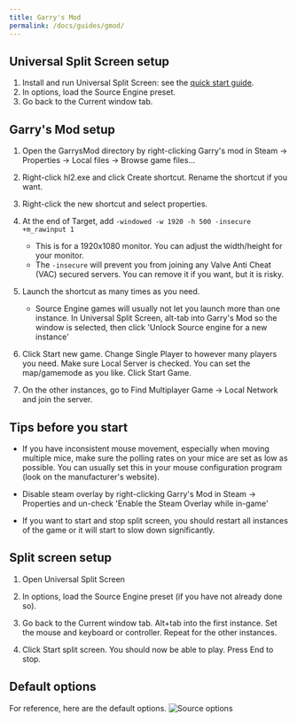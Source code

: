 ```yaml
---
title: Garry's Mod
permalink: /docs/guides/gmod/
---
```


## Universal Split Screen setup
1. Install and run Universal Split Screen: see the [quick start guide](https://universalsplitscreen.github.io/docs/quickstart/).
1. In options, load the Source Engine preset.
1. Go back to the Current window tab.

## Garry's Mod setup
1. Open the GarrysMod directory by right-clicking Garry's mod in Steam -> Properties -> Local files -> Browse game files...

1. Right-click hl2.exe and click Create shortcut. Rename the shortcut if you want.

1. Right-click the new shortcut and select properties.

1. At the end of Target, add `-windowed -w 1920 -h 500 -insecure +m_rawinput 1`
    * This is for a 1920x1080 monitor. You can adjust the width/height for your monitor.
    * The `-insecure` will prevent you from joining any Valve Anti Cheat (VAC) secured servers. You can remove it if you want, but it is risky.

1. Launch the shortcut as many times as you need.
     * Source Engine games will usually not let you launch more than one instance. In Universal Split Screen, alt-tab into Garry's Mod so the window is selected,  then click 'Unlock Source engine for a new instance'

1. Click Start new game. Change Single Player to however many players you need. Make sure Local Server is checked. You can set the map/gamemode as you like. Click Start Game.

1. On the other instances, go to Find Multiplayer Game -> Local Network and join the server.

## Tips before you start
* If you have inconsistent mouse movement, especially when moving multiple mice, make sure the polling rates on your mice are set as low as possible. You can usually set this in your mouse configuration program (look on the manufacturer's website).

* Disable steam overlay by right-clicking Garry's Mod in Steam -> Properties and un-check 'Enable the Steam Overlay while in-game'

* If you want to start and stop split screen, you should restart all instances of the game or it will start to slow down significantly.

## Split screen setup
1. Open Universal Split Screen

1. In options, load the Source Engine preset (if you have not already done so).

1. Go back to the Current window tab. Alt+tab into the first instance. Set the mouse and keyboard or controller. Repeat for the other instances.

1. Click Start split screen. You should now be able to play. Press End to stop.

## Default options
For reference, here are the default options.
![Source options](https://raw.githubusercontent.com/UniversalSplitScreen/UniversalSplitScreen.github.io/master/img/source_options.png)
